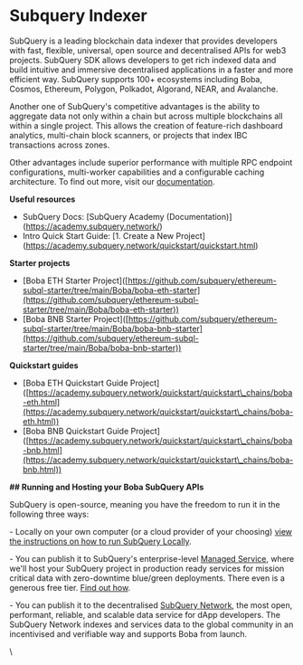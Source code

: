 # Subquery Indexer

SubQuery is a leading blockchain data indexer that provides developers with fast, flexible, universal, open source and decentralised APIs for web3 projects. SubQuery SDK allows developers to get rich indexed data and build intuitive and immersive decentralised applications in a faster and more efficient way. SubQuery supports 100+ ecosystems including Boba, Cosmos, Ethereum, Polygon, Polkadot, Algorand, NEAR, and Avalanche.

Another one of SubQuery's competitive advantages is the ability to aggregate data not only within a chain but across multiple blockchains all within a single project. This allows the creation of feature-rich dashboard analytics, multi-chain block scanners, or projects that index IBC transactions across zones.

Other advantages include superior performance with multiple RPC endpoint configurations, multi-worker capabilities and a configurable caching architecture. To find out more, visit our [documentation](https://academy.subquery.network/).



**Useful resources**

* SubQuery Docs: \[SubQuery Academy (Documentation)]\(https://academy.subquery.network/)
* Intro Quick Start Guide: \[1. Create a New Project]\(https://academy.subquery.network/quickstart/quickstart.html)

**Starter projects**

* \[Boba ETH Starter Project]\([https://github.com/subquery/ethereum-subql-starter/tree/main/Boba/boba-eth-starter](https://github.com/subquery/ethereum-subql-starter/tree/main/Boba/boba-eth-starter))
* \[Boba BNB Starter Project]\([https://github.com/subquery/ethereum-subql-starter/tree/main/Boba/boba-bnb-starter](https://github.com/subquery/ethereum-subql-starter/tree/main/Boba/boba-bnb-starter))

**Quickstart guides**

* \[Boba ETH Quickstart Guide Project]\([https://academy.subquery.network/quickstart/quickstart\_chains/boba-eth.html](https://academy.subquery.network/quickstart/quickstart\_chains/boba-eth.html))
* \[Boba BNB Quickstart Guide Project]\([https://academy.subquery.network/quickstart/quickstart\_chains/boba-bnb.html](https://academy.subquery.network/quickstart/quickstart\_chains/boba-bnb.html))



**## Running and Hosting your Boba SubQuery APIs**

SubQuery is open-source, meaning you have the freedom to run it in the following three ways:

\- Locally on your own computer (or a cloud provider of your choosing) [view the instructions on how to run SubQuery Locally](https://academy.subquery.network/run\_publish/run.html).

\- You can publish it to SubQuery's enterprise-level [Managed Service](https://managedservice.subquery.network/), where we'll host your SubQuery project in production ready services for mission critical data with zero-downtime blue/green deployments. There even is a generous free tier. [Find out how](https://academy.subquery.network/run\_publish/publish.html).

\- You can publish it to the decentralised [SubQuery Network](https://subquery.network/network), the most open, performant, reliable, and scalable data service for dApp developers. The SubQuery Network indexes and services data to the global community in an incentivised and verifiable way and supports Boba from launch.

\


